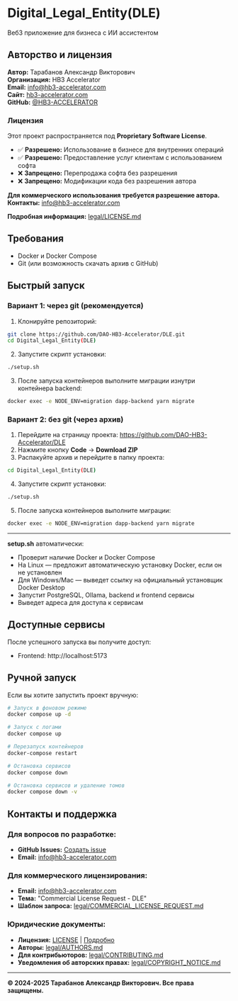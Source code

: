 # Digital_Legal_Entity(DLE)

Веб3 приложение для бизнеса с ИИ ассистентом

## Авторство и лицензия

**Автор:** Тарабанов Александр Викторович  
**Организация:** HB3 Accelerator  
**Email:** info@hb3-accelerator.com  
**Сайт:** [hb3-accelerator.com](https://hb3-accelerator.com)  
**GitHub:** [@HB3-ACCELERATOR](https://github.com/HB3-ACCELERATOR)

### Лицензия

Этот проект распространяется под **Proprietary Software License**. 

- ✅ **Разрешено:** Использование в бизнесе для внутренних операций
- ✅ **Разрешено:** Предоставление услуг клиентам с использованием софта
- ❌ **Запрещено:** Перепродажа софта без разрешения
- ❌ **Запрещено:** Модификации кода без разрешения автора

**Для коммерческого использования требуется разрешение автора.**  
**Контакты:** info@hb3-accelerator.com

**Подробная информация:** [legal/LICENSE.md](legal/LICENSE.md)

## Требования

- Docker и Docker Compose
- Git (или возможность скачать архив с GitHub)

## Быстрый запуск

### Вариант 1: через git (рекомендуется)

1. Клонируйте репозиторий:
```bash
git clone https://github.com/DAO-HB3-Accelerator/DLE.git
cd Digital_Legal_Entity(DLE)
```
2. Запустите скрипт установки:
```bash
./setup.sh
```
3. После запуска контейнеров выполните миграции изнутри контейнера backend:
```bash
docker exec -e NODE_ENV=migration dapp-backend yarn migrate
```

### Вариант 2: без git (через архив)

1. Перейдите на страницу проекта: https://github.com/DAO-HB3-Accelerator/DLE
2. Нажмите кнопку **Code** → **Download ZIP**
3. Распакуйте архив и перейдите в папку проекта:
```bash
cd Digital_Legal_Entity(DLE)
```
4. Запустите скрипт установки:
```bash
./setup.sh
```
5. После запуска контейнеров выполните миграции:
```bash
docker exec -e NODE_ENV=migration dapp-backend yarn migrate
```

---

**setup.sh** автоматически:
- Проверит наличие Docker и Docker Compose
- На Linux — предложит автоматическую установку Docker, если он не установлен
- Для Windows/Mac — выведет ссылку на официальный установщик Docker Desktop
- Запустит PostgreSQL, Ollama, backend и frontend сервисы
- Выведет адреса для доступа к сервисам

## Доступные сервисы

После успешного запуска вы получите доступ:

- Frontend: http://localhost:5173

## Ручной запуск

Если вы хотите запустить проект вручную:

```bash
# Запуск в фоновом режиме
docker compose up -d

# Запуск с логами
docker compose up

# Перезапуск контейнеров
docker-compose restart

# Остановка сервисов
docker compose down

# Остановка сервисов и удаление томов
docker compose down -v
```

## Контакты и поддержка

### Для вопросов по разработке:
- **GitHub Issues:** [Создать issue](https://github.com/DAO-HB3-Accelerator/DLE/issues)
- **Email:** info@hb3-accelerator.com

### Для коммерческого лицензирования:
- **Email:** info@hb3-accelerator.com
- **Тема:** "Commercial License Request - DLE"
- **Шаблон запроса:** [legal/COMMERCIAL_LICENSE_REQUEST.md](legal/COMMERCIAL_LICENSE_REQUEST.md)

### Юридические документы:
- **Лицензия:** [LICENSE](LICENSE) | [Подробно](legal/LICENSE.md)
- **Авторы:** [legal/AUTHORS.md](legal/AUTHORS.md)
- **Для контрибьюторов:** [legal/CONTRIBUTING.md](legal/CONTRIBUTING.md)
- **Уведомления об авторских правах:** [legal/COPYRIGHT_NOTICE.md](legal/COPYRIGHT_NOTICE.md)

---

**© 2024-2025 Тарабанов Александр Викторович. Все права защищены.**